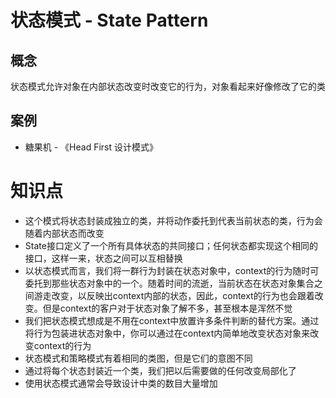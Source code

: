 # 状态模式 - State Pattern

## 概念

状态模式允许对象在内部状态改变时改变它的行为，对象看起来好像修改了它的类

## 案例

* 糖果机 - 《Head First 设计模式》

# 知识点

* 这个模式将状态封装成独立的类，并将动作委托到代表当前状态的类，行为会随着内部状态而改变
* State接口定义了一个所有具体状态的共同接口；任何状态都实现这个相同的接口，这样一来，状态之间可以互相替换
* 以状态模式而言，我们将一群行为封装在状态对象中，context的行为随时可委托到那些状态对象中的一个。随着时间的流逝，当前状态在状态对象集合之间游走改变，以反映出context内部的状态，因此，context的行为也会跟着改变。但是context的客户对于状态对象了解不多，甚至根本是浑然不觉
* 我们把状态模式想成是不用在context中放置许多条件判断的替代方案。通过将行为包装进状态对象中，你可以通过在context内简单地改变状态对象来改变context的行为
* 状态模式和策略模式有着相同的类图，但是它们的意图不同
* 通过将每个状态封装近一个类，我们把以后需要做的任何改变局部化了
* 使用状态模式通常会导致设计中类的数目大量增加